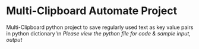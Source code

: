 # Multi-Clipboard Automate Project
Multi-Clipboard python project to save regularly used text as key value pairs in python dictionary \n
*Please view the python file for code & sample input, output*
